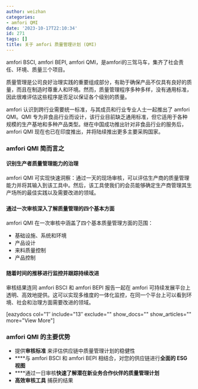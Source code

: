 ```yaml
---
author: weizhan
categories:
- amfori QMI
date: '2023-10-17T22:10:34'
id: 271
tags: []
title: 关于 amfori 质量管理计划 (QMI)
---
```


amfori BSCI, amfori BEPI, amfori QMI，是amfori的三驾马车，集齐了社会责任、环境、质量三个项目。

质量管理是公司良好治理实践的重要组成部分，有助于确保产品不仅具有良好的质量，而且在制造时尊重人和环境。然而，质量管理程序多种多样，没有通用标准，因此很难评估这些程序是否足以保证各个级别的质量。

amfori 认识到跨行业需要统一标准，与其成员和行业专业人士一起推出了 amfori QMI。QMI
专为非食品行业而设计，该行业目前缺乏通用标准，但它适用于各种规模的生产基地和多种产品类型。继在中国成功推出针对非食品行业的服务后，amfori QMI
现在也已在印度推出，并将陆续推出更多主要采购国家。

### amfori QMI 简而言之

#### **识别生产者质量管理能力的治理**  

amfori QMI
可实现快速洞察：通过一天的现场审核，可以评估生产商的质量管理能力并将其输入到该工具中。然后，该工具使我们的会员能够确定生产商管理其生产场所的最佳实践以及需要改进的领域。

###

#### **通过一次审核深入了解质量管理的四个基本方面**  

amfori QMI 在一次审核中涵盖了四个基本质量管理方面的范围：

  * 基础设施、系统和环境  
  * 产品设计 
  * 来料质量控制 
  * 产品控制 

###

#### **随着时间的推移进行监控并跟踪持续改进**  

审核结果连同 amfori BSCI 和 amfori BEPI 报告一起在 amfori
可持续发展平台上透明、高效地提供。这可以实现多维度的一体化监控，在同一个平台上可以看到环境、社会和治理方面需要改进的领域。

[eazydocs col="1″ include="13″ exclude="" show_docs="" show_articles=""
more="View More"]

### amfori QMI 的主要优势

  * 提供**审核标准** 来评估供应链中质量管理计划的稳健性
  * ****与 amfori BSCI 和 amfori BEPI 相结合，对您的供应链进行**全面的 ESG 视图**
  * ****通过一日审核**快速了解潜在新业务合作伙伴的质量管理计划**
  * **高效审核工具** 捕获的结果

